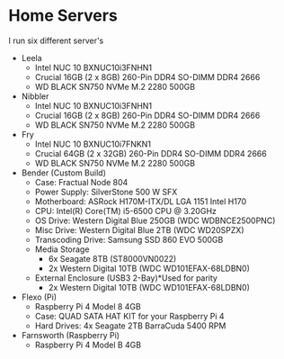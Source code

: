 # Home Servers
I run six different server's

* Leela
  * Intel NUC 10 BXNUC10i3FNHN1
  * Crucial 16GB (2 x 8GB) 260-Pin DDR4 SO-DIMM DDR4 2666
  * WD BLACK SN750 NVMe M.2 2280 500GB
* Nibbler
  * Intel NUC 10 BXNUC10i3FNHN1
  * Crucial 16GB (2 x 8GB) 260-Pin DDR4 SO-DIMM DDR4 2666
  * WD BLACK SN750 NVMe M.2 2280 500GB
* Fry
  * Intel NUC 10 BXNUC10i7FNKN1
  * Crucial 64GB (2 x 32GB) 260-Pin DDR4 SO-DIMM DDR4 2666
  * WD BLACK SN750 NVMe M.2 2280 500GB
* Bender (Custom Build)
  * Case: Fractual Node 804
  * Power Supply: SilverStone 500 W SFX
  * Motherboard: ASRock H170M-ITX/DL LGA 1151 Intel H170 
  * CPU: Intel(R) Core(TM) i5-6500 CPU @ 3.20GHz
  * OS Drive: Western Digital Blue 250GB (WDC WDBNCE2500PNC)
  * Misc Drive: Western Digital Blue 2TB (WDC WD20SPZX) 
  * Transcoding Drive: Samsung SSD 860 EVO 500GB
  * Media Storage
    - 6x Seagate 8TB (ST8000VN0022)
    - 2x Western Digital 10TB (WDC WD101EFAX-68LDBN0)
  * External Enclosure (USB3 2-Bay)*Used for parity
    - 2x Western Digital 10TB (WDC WD101EFAX-68LDBN0)
* Flexo (Pi)
  * Raspberry Pi 4 Model 8 4GB
  * Case: QUAD SATA HAT KIT for your Raspberry Pi 4
  * Hard Drives: 4x Seagate 2TB BarraCuda 5400 RPM
* Farnsworth (Raspberry Pi)
  *  Raspberry Pi 4 Model B 4GB
